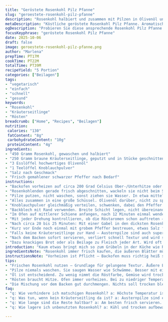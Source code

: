 ```yaml
---
title: "Geröstete Rosenkohl Pilz Pfanne"
slug: "geroestete-rosenkohl-pilz-pfanne"
description: "Rosenkohl halbiert und zusammen mit Pilzen in Olivenöl und Gewürzen geworfen. Im Backofen bei etwa 200 Grad Celsius geröstet, bis die Röschen außen leicht knusprig und innen zart sind. Knoblauchpulver bringt Tiefe, Pfeffer und Salz sind nötig für Balance. Abweichend vom Standardset gibt es statt Champignons braune Kräuterseitlinge, die geben eine erdige Note. 25 Minuten Backzeit plus/minus, dabei auf Farbe und Biss prüfen. Einfach und variabel, ein Gericht mit Texturen und Röstaromen, das niemals langweilig wird."
metaDescription: "Köstliche geröstete Rosenkohl Pilz Pfanne. Aromatisch, knackig und perfekt für jeden Anlass. Entdecken Sie die Freude am Rösten in der Küche."
ogDescription: "Probieren Sie diese ansprechende Rosenkohl Pilz Pfanne. Die Röstaromen werden Sie in ihren Bann ziehen. Einfach zu machen und voller Geschmack."
focusKeyphrase: "geröstete Rosenkohl Pilz Pfanne"
date: 2025-10-06
draft: false
image: geroestete-rosenkohl-pilz-pfanne.png
author: "Marlena"
prepTime: PT17M
cookTime: PT22M
totalTime: PT39M
recipeYield: "5 Portion"
categories: ["Beilagen"]
tags:
- "vegetarisch"
- "einfach"
- "schnell"
- "gesund"
keywords:
- "Rosenkohl"
- "Kräuterseitlinge"
- "Rösten"
breadcrumb: ["Home", "Recipes", "Beilagen"]
nutrition: 
 calories: "130"
 fatContent: "8g"
 carbohydrateContent: "10g"
 proteinContent: "4g"
ingredients:
- "450 Gramm Rosenkohl, gewaschen und halbiert"
- "250 Gramm braune Kräuterseitlinge, geputzt und in Stücke geschnitten"
- "3 Esslöffel hochwertiges Olivenöl"
- "1 Teelöffel Knoblauchpulver"
- "Salz nach Geschmack"
- "Frisch gemahlener schwarzer Pfeffer nach Bedarf"
instructions:
- "Backofen vorheizen auf circa 200 Grad Celsius Ober-/Unterhitze oder 180 Grad Umluft. Nicht niedriger, sonst verliert der Rosenkohl seine knackige Oberfläche."
- "Rosenkohlenden gerade frisch abgeschnitten, wackeln sie nicht beim Schneiden. Mittig halbieren – wichtig, damit sie gleich garen, sonst roh bis verbrannt an einigen Stellen."
- "Pilze putzen, nicht waschen, sonst ziehen sie Wasser. In etwa mittelgroße Stücke teilen, so verkleben sie nicht auf dem Blech und rösten gleichmäßig."
- "Alles zusammen in eine große Schüssel. Olivenöl darüber, nicht zu sparsam – Öl ist Schlüssel für Röstfarbe und Geschmack, zu wenig bedeutet Trockenheit."
- "Knoblauchpulver gleichmäßig verteilen, schwenken, dabei den Pfeffer grob aus der Mühle drin verteilen, Salz zuletzt über das Ganze streuen und vorsichtig untermischen. Alles soll gut bedeckt sein, aber keine Öl-Suppe entstehen."
- "Backblech mit Rand verwenden. Breite Schicht legen, nicht übereinander, damit die Hitze von oben schön die Pilze und Rosenkohl umschmeichelt und nicht dampft."
- "Im Ofen auf mittlerer Schiene anfangen, nach 12 Minuten einmal wenden – dafür einen Holzpfannenwender nehmen, um die zarten Pilze nicht zu verletzen."
- "Mit jeder Drehung kontrollieren, ob die Röstaromen schon auftreten – sieht man an den Stellen, die sich golden-braun färben und leicht aufknuspern. Sonst dauert’s noch."
- "Nach circa 20 bis 25 Minuten: Mit einer Gabel in den dicksten Rosenkohl stechen. Gibt leicht nach und schmeckt mild süßlich, nicht mehlig. Sonst weiter Backen, aber im 3 Minuten Takt testen."
- "Kurz vor Ende noch einmal mit grobem Pfeffer bestreuen, etwas Salz falls nötig. Aufpassen, Salz zu früh gibt Wasser, dann kein Rösten mehr."
- "Falls keine Kräuterseitlinge zur Hand – Austernpilze sind auch super. Champignons fallen dagegen geschmacklich ab, zu wässrig."
- "Nach dem Backen sofort servieren, verliert schnell Textur und wird schleimig beim Stehenlassen."
- "Dazu knackiges Brot oder als Beilage zu Fleisch jeder Art. Wird oft unterschätzt, wie aromatisch rosten in Umluft kann."
introduction: "Kaum etwas bringt mich so zum Grübeln in der Küche wie Rosenkohl. Zu oft matschig, zu oft fad. Dabei kann Rösten ein echter Gamechanger sein. Die Hitze karamellisiert Zucker und baut bittere Noten ab, das Aroma wird nebenbei intensiver. Gab viel Versuch und Irrtum, bis die Balance stimmte: halbe Rosenkohlröschen, nicht zu viel, nicht zu wenig Öl, richtige Wassertemperatur im Ofen. Und die Pilze sind nicht nur Beiwerk, sie geben erdige Tiefe und Feuchtigkeit, die der Kohl braucht, um nicht trocken zu wirken. Ein kleiner Twist: Kräuterseitlinge statt gewöhnlicher Champignons. Die spannendere, robustere Textur passt hervorragend zum festen Rosenkohl. Knoblauchpulver habe ich als idealen Allrounder gewählt – frischer Knoblauch macht oft zu scharf oder verbrennt zu schnell. So entfaltet sich ein gleichmäßiges Aroma, das ganz nebenbei verlockend duftet. Wer dann durch die Küche schlendert und den Duft von karamelligem Gemüse einatmet, weiß: Kein Blatt bleibt trocken, keine Geduld geht verloren."
ingredientsNote: "Rosenkohl immer frisch kaufen, die äußeren Blätter müssen knackig sein. Wenn welk oder braun, eher nicht nehmen. Beim Putzen Röschen halbieren, nicht zu klein, sonst verbrennen die Spitzen. Pilze nicht im Wasser baden – sie saugen sich voll, werden matschig im Ofen. Lieber mit Pinsel oder trockenem Tuch reinigen. Olivenöl sollte kaltgepresst sein, aber nicht allzu stark im Geschmack, sonst dominiert es den Rosenkohl. Knoblauchpulver statt frischen Knoblauch verwenden, weil dieser beim Rösten zu leicht verbrennt und bitter wird. Für Alternative zu Kräuterseitlingen sind Austernpilze ideal – ähnliche Textur, leicht nussig. Salz nicht zu früh dazu geben, geht sonst Wasser ab und es wird nur gedämpft statt geröstet. Tipp: Schwarzer Pfeffer frisch mahlen, gibt noch ein kleines Knacken und Aroma. Das Öl nicht sparen – zu wenig, und das Gemüse trocknet aus, wird zäh. Die Mischung vorher im großen Gefäß wenden, damit alles gleichmäßig Öl und Gewürz aufnimmt. So gibt’s auf dem Blech keine trockenen Stellen. Und immer das Backblech mit Rand benutzen, sonst läuft das Öl aus und es wird eine Sauerei."
instructionsNote: "Vorheizen ist Pflicht – Backofen muss richtig heiß sein, damit die Oberfläche des Rosenkohls knusprig wird und sich Röstaromen entwickeln. Bei zu niedriger Temperatur trocknet es nur aus. Pilze und Rosenkohl nebeneinander auf das Blech legen, nicht übereinander, sonst dämpfen sie statt zu rösten. Die mittlere Schiene im Ofen ist der Sweetspot – oben zu nah an der Hitze, verbrennt es schnell, unten wird’s nur warm. Nach etwa der Hälfte der Gesamtzeit vorsichtig wenden – mit einem breiten Pfannenwender, um die Stücke nicht zu zerbrechen, vor allem die Pilze. Beim Wenden die Optik checken: Goldbraune Stellen sind Zeichen, dass alles im richtigen Tempo gart. Mit einem Messer oder Gabel zwischendrin in den dicksten Rosenkohl stechen, gibt Gefühl für den Gargrad. Wenn er fest bleibt, noch weiter. Wenn die Oberfläche anfängt zu spröden und sich leicht schrumpfend anfühlt, ist meistens der Punkt erreicht. Kurz vor Ende nochmal mit frisch gemahlenem Pfeffer bestreuen, das Aroma wird intensiver. Vorsicht mit Salz – erst am Schluss, sonst tritt Wasser aus und der ganze Effekt verpufft. Nach dem Backen sofort rausnehmen und servieren – steht es zu lange, verliert die knusprige Hülle und wird zäh. Wer keine Kräuterseitlinge hat, probiert Austernpilze. Champignons taugen kaum, werden schnell gummiartig. Wenn Backblech kein Rand hat, Papier nehmen oder ein Blech mit hohem Rand, sonst läuft die Flüssigkeit runter und verbrennt am Ofenboden. So gelingt die Balance zwischen knackig, zart und aromatisch."
tips:
- "Frischen Rosenkohl nutzen – Grundlage für gelungene Textur. Äußere Blätter müssen knackig sein. Wenn sie welk oder braun sind, Finger weg. So bleibt der Geschmack frisch."
- "Pilze niemals waschen. Sie saugen Wasser wie Schwämme. Besser mit einem Pinsel oder Tuch reinigen. So bleibt das Aroma intensiver, wenn sie im Ofen rösten."
- "Öl ist entscheidend. Zu wenig nimmt die Röstfarbe, Gemüse wird trocken. Auch экспериментieren mit verschiedenen Ölen. Olivenöl sollte mild, aber hochwertig sein für beste Ergebnisse."
- "Rösten braucht Hitze. Ofen immer vorheizen. Bei zu niedriger Temperatur wird der Rosenkohl nur miefend und matschig. Ein klarer Schock für das Gemüse ist wichtig für die Knusprigkeit."
- "Die Mischung vor dem Backen gut durchmengen. Nichts soll trocken bleiben. Zutaten gleichmäßig mit Öl und Gewürzen versehen, damit jede Stelle Geschmack abbekommt."
faq:
- "q: Wie verhindere ich matschigen Rosenkohl? a: Höchste Temperatur ist entscheidend. Vorheizen ist Pflicht. Bevor ich röste, prüfe ich immer die Ölmenge und den Abstand zwischen Röschen."
- "q: Was tun, wenn kein Kräuterseitling da ist? a: Austernpilze sind eine gute Alternative. Weniger Geschmack, aber die Textur bleibt. Champignons sind oft zu wässrig und versauen die Röstaromen."
- "q: Wie lange sind die Reste haltbar? a: Am besten frisch servieren. Reste im Kühlschrank sind 1-2 Tage haltbar, aber sie verlieren die Knusprigkeit. Wiederaufwärmen ist nie optimal."
- "q: Wie lagere ich unbenutzten Rosenkohl? a: Kühl und trocken aufbewahren. In einem offenen Beutel im Kühlschrank bleibt er frisch. Keine Plastiktüten, die machen ihn welk."

---
```

